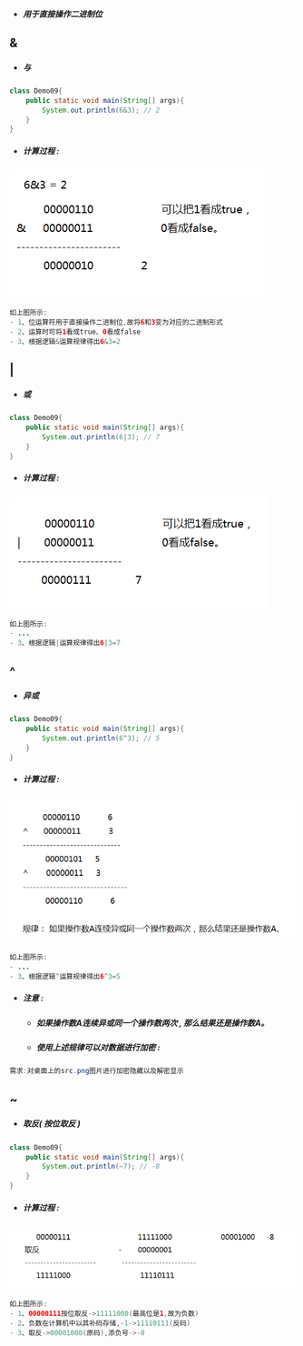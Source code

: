 * ##### 用于直接操作二进制位

## &

* ##### 与

```java
class Demo09{
    public static void main(String[] args){
        System.out.println(6&3); // 2
    }
}
```

* ##### 计算过程 :

![](/assets/与运算计算过程.png)

```java
如上图所示:
- 1、位运算符用于直接操作二进制位,故将6和3变为对应的二进制形式
- 2、运算时可将1看成true、0看成false
- 3、根据逻辑&运算规律得出6&3=2
```

## \|

* ##### 或

```java
class Demo09{
    public static void main(String[] args){
        System.out.println(6|3); // 7
    }
}
```

* ##### 计算过程 :

![](/assets/或运算计算过程.png)

```java
如上图所示:
- ...
- 3、根据逻辑|运算规律得出6|3=7
```

## ^

* ##### 异或

```java
class Demo09{
    public static void main(String[] args){
        System.out.println(6^3); // 5
    }
}
```

* ##### 计算过程 :

![](/assets/异或运算计算过程.png)

```java
如上图所示:
- ...
- 3、根据逻辑^运算规律得出6^3=5
```

* ##### 注意 :

  * ##### 如果操作数A连续异或同一个操作数两次 , 那么结果还是操作数A。
  * ##### 使用上述规律可以对数据进行加密 :

```java
需求:对桌面上的src.png图片进行加密隐藏以及解密显示

```

## ~

* ##### 取反\( 按位取反 \)

```java
class Demo09{
    public static void main(String[] args){
        System.out.println(~7); // -8
    }
}
```

* ##### 计算过程 :

![](/assets/取反运算计算过程.png)

```java
如上图所示:
- 1、00000111按位取反->11111000(最高位是1,故为负数)
- 2、负数在计算机中以其补码存储,-1->11110111(反码)
- 3、取反->00001000(原码),添负号->-8
```



